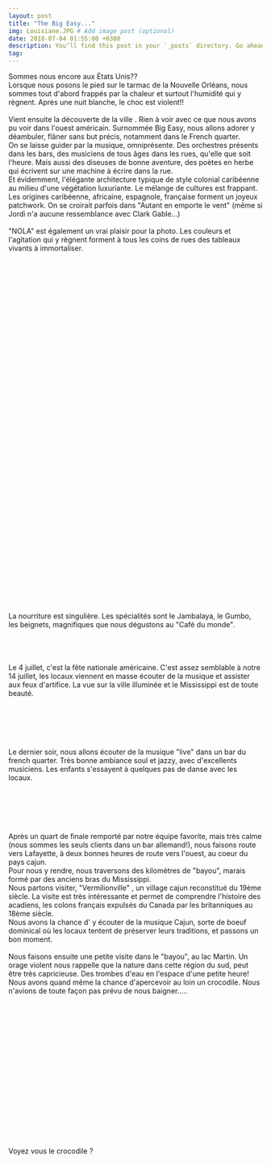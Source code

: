 ```yaml
---
layout: post
title: "The Big Easy..."
img: Louisiane.JPG # Add image post (optional)
date: 2018-07-04 01:55:00 +0300
description: You’ll find this post in your `_posts` directory. Go ahead and edit it and re-build the site to see your changes. # Add post description (optional)
tag: 
---
```

<p> 
Sommes nous encore aux États Unis??<br/>
Lorsque nous posons le pied sur le tarmac de la Nouvelle Orléans, 
nous sommes tout d'abord frappés par la chaleur et surtout l'humidité 
qui y règnent.
Après une nuit blanche, le choc est violent!!<br/><br/>
Vient ensuite la découverte de la ville . Rien à voir avec ce que nous avons 
pu voir dans l'ouest américain. Surnommée Big Easy, nous allons adorer y déambuler,
 flâner sans but précis, notamment dans le French quarter.<br/>
On se laisse guider par la musique, omniprésente. Des orchestres présents
 dans les bars, des musiciens de tous âges dans les rues, qu'elle que soit l'heure.
   Mais aussi des diseuses de bonne aventure, des poètes en herbe qui écrivent 
  sur une machine à écrire dans la rue.<br/>
Et évidemment, l'élégante architecture typique de style colonial caribéenne 
au milieu d'une végétation luxuriante.
Le mélange de cultures est frappant. Les origines caribéenne, africaine, espagnole, française  forment un joyeux patchwork.
On se croirait parfois dans "Autant en emporte le vent" (même si Jordi n'a aucune ressemblance avec Clark Gable...)
<br/><br/>
"NOLA" est également  un vrai plaisir pour la photo. 
Les couleurs et l'agitation qui y règnent forment à tous les coins de 
rues des tableaux vivants à  immortaliser.
<br/><br/>
<img class="" src="{{site.baseurl}}/assets/img/Louisiane/P1.JPG" alt=""><br/><br/><br/>
<img class="" src="{{site.baseurl}}/assets/img/Louisiane/P2.JPG" alt=""><br/><br/><br/>
<img class="Rot270" src="{{site.baseurl}}/assets/img/Louisiane/P3.JPG" alt=""><br/><br/><br/>
<img class="" src="{{site.baseurl}}/assets/img/Louisiane/P4.JPG" alt=""><br/><br/><br/>
<img class="" src="{{site.baseurl}}/assets/img/Louisiane/P5.JPG" alt=""><br/><br/><br/>
<img class="Rot270" src="{{site.baseurl}}/assets/img/Louisiane/P6.JPG" alt=""><br/><br/><br/>
<img class="" src="{{site.baseurl}}/assets/img/Louisiane/P7.JPG" alt=""><br/><br/><br/>
<img class="" src="{{site.baseurl}}/assets/img/Louisiane/P8.JPG" alt=""><br/><br/><br/>
<img class="Rot270" src="{{site.baseurl}}/assets/img/Louisiane/P9.JPG" alt=""><br/><br/><br/>
<img class="" src="{{site.baseurl}}/assets/img/Louisiane/P10.JPG" alt=""><br/><br/><br/>
<img class="" src="{{site.baseurl}}/assets/img/Louisiane/P11.JPG" alt=""><br/><br/><br/><br/><br/>
<img class="Rot270" src="{{site.baseurl}}/assets/img/Louisiane/P12.JPG" alt=""><br/><br/><br/><br/><br/>
<img class="" src="{{site.baseurl}}/assets/img/Louisiane/P13.JPG" alt=""><br/><br/><br/>
<img class="" src="{{site.baseurl}}/assets/img/Louisiane/P14.JPG" alt=""><br/><br/><br/>
<img class="" src="{{site.baseurl}}/assets/img/Louisiane/P15.JPG" alt=""><br/><br/><br/>
<img class="Rot270" src="{{site.baseurl}}/assets/img/Louisiane/P20.JPG" alt=""><br/><br/><br/>
<img class="" src="{{site.baseurl}}/assets/img/Louisiane/P21.JPG" alt=""><br/><br/><br/>
<img class="" src="{{site.baseurl}}/assets/img/Louisiane/P24.JPG" alt=""><br/><br/><br/>

La nourriture est singulière. Les spécialités sont le Jambalaya, le Gumbo, les beignets, magnifiques que nous dégustons au "Café du monde".
<br/><br/>
<img class="" src="{{site.baseurl}}/assets/img/Louisiane/P16.JPG" alt=""><br/><br/><br/>
<img class="" src="{{site.baseurl}}/assets/img/Louisiane/P17.JPG" alt="">
<br/><br/>
Le 4 juillet, c'est la fête nationale américaine. 
C'est assez semblable à notre 14 juillet, les locaux viennent en
masse écouter de la musique et assister aux feux d'artifice. 
La vue sur la ville illuminée et le Mississippi est de toute beauté.
<br/><br/>
<img class="" src="{{site.baseurl}}/assets/img/Louisiane/P18.JPG" alt=""><br/><br/><br/>
<img class="" src="{{site.baseurl}}/assets/img/Louisiane/P19.JPG" alt=""><br/><br/><br/>

Le dernier soir, nous allons écouter de la musique "live" dans un bar du french quarter. Très bonne ambiance soul et jazzy, avec d'excellents musiciens. Les enfants s'essayent à quelques pas de danse avec les locaux.
<br/><br/>
<img class="" src="{{site.baseurl}}/assets/img/Louisiane/P22.JPG" alt=""><br/><br/><br/>
<img class="" src="{{site.baseurl}}/assets/img/Louisiane/P23.JPG" alt=""><br/><br/><br/>

Après un quart de finale remporté par notre équipe favorite, mais très calme 
(nous sommes les seuls clients dans un bar allemand!), 
nous faisons route vers Lafayette, à deux bonnes heures de route vers l'ouest, 
au coeur du pays cajun.<br/>
Pour nous y rendre, nous traversons des kilomètres de "bayou", 
marais formé par des anciens bras du Mississippi.<br/>
Nous partons visiter, "Vermilionville" , un village cajun reconstitué 
du 19ème siècle. La visite est très intéressante et permet de comprendre
 l'histoire des acadiens, les colons français expulsés du Canada par 
 les britanniques au 18ème siècle.<br/>
Nous avons la chance d' y écouter de la musique Cajun, sorte de boeuf dominical où les locaux tentent  de préserver leurs traditions, et passons un bon moment.
<br/><br/>
Nous faisons ensuite une petite visite dans le "bayou", au lac Martin. Un orage violent nous rappelle que la nature dans cette région du sud, peut être très capricieuse. Des trombes d'eau en l'espace d'une petite heure!
Nous avons quand même la chance d'apercevoir au loin un crocodile. Nous n'avions de toute façon pas prévu de nous baigner.....


</p>
<br/><br/>
<img class="" src="{{site.baseurl}}/assets/img/Louisiane/P25.JPG" alt=""><br/><br/><br/>
<img class="" src="{{site.baseurl}}/assets/img/Louisiane/P27.JPG" alt=""><br/><br/><br/>
<img class="" src="{{site.baseurl}}/assets/img/Louisiane/P28.JPG" alt=""><br/><br/><br/>
<img class="" src="{{site.baseurl}}/assets/img/Louisiane/P29.JPG" alt=""><br/><br/><br/>
<img class="Rot270" src="{{site.baseurl}}/assets/img/Louisiane/P30.JPG" alt=""><br/><br/><br/>
<img class="" src="{{site.baseurl}}/assets/img/Louisiane/P31.JPG" alt=""><br/><br/><br/>
<img class="" src="{{site.baseurl}}/assets/img/Louisiane/P32.JPG" alt=""><br/><br/><br/>
<p>Voyez vous le crocodile ?</p>
<img class="" src="{{site.baseurl}}/assets/img/Louisiane/P26.JPG" alt=""><br/><br/><br/>

<img class="" src="{{site.baseurl}}/assets/img/Louisiane/P33.JPG" alt=""><br/><br/><br/>
<img class="Rot270" src="{{site.baseurl}}/assets/img/Louisiane/P34.JPG" alt=""><br/><br/><br/>
<img class="" src="{{site.baseurl}}/assets/img/Louisiane/P35.JPG" alt=""><br/><br/><br/>
